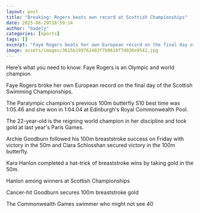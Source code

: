 ```yaml
---
layout: post
title: "Breaking: Rogers beats own record at Scottish Championships"
date: 2025-06-29T18:59:14
author: "badely"
categories: [Sports]
tags: []
excerpt: "Faye Rogers beats her own European record on the final day of the Scottish Swimming Championships."
image: assets/images/3615b199762403f7b9618f7d036e9542.jpg
---
```


Here’s what you need to know: Faye Rogers is an Olympic and world champion

Faye Rogers broke her own European record on the final day of the Scottish Swimming Championships.

The Paralympic champion's previous 100m butterfly S10 best time was 1:05.46 and she won in 1:04.04 at Edinburgh's Royal Commonwealth Pool.

The 22-year-old is the reigning world champion in her discipline and took gold at last year's Paris Games.

Archie Goodburn followed his 100m breaststroke success on Friday with victory in the 50m and Ciara Schlosshan secured victory in the 100m butterfly.

Kara Hanlon completed a hat-trick of breaststroke wins by taking gold in the 50m.

Hanlon among winners at Scottish Championships

Cancer-hit Goodburn secures 100m breaststroke gold

The Commonwealth Games swimmer who might not see 40

